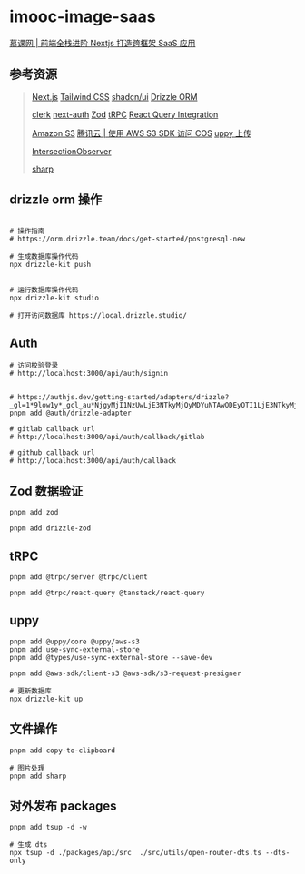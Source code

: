 # imooc-image-saas

[慕课网 | 前端全栈进阶 Nextjs 打造跨框架 SaaS 应用](https://coding.imooc.com/class/835.html)

## 参考资源

> [Next.js](https://nextjs.org/docs)
> [Tailwind CSS](https://tailwindcss.com/docs)
> [shadcn/ui](https://ui.shadcn.com/docs)
> [Drizzle ORM](https://orm.drizzle.team/)
>
> [clerk](https://clerk.com/docs)
> [next-auth](https://next-auth.js.org/getting-started/example)
> [Zod](https://zod.dev/)
> [tRPC](https://trpc.io/docs/server/routers)
> [React Query Integration](https://trpc.io/docs/client/react/setup)
>
> [Amazon S3](https://aws.amazon.com/cn/s3/)
> [腾讯云 | 使用 AWS S3 SDK 访问 COS](https://cloud.tencent.com/document/product/436/37421)
> [uppy 上传](https://uppy.io/docs/quick-start/)
>
> [IntersectionObserver](https://developer.mozilla.org/en-US/docs/Web/API/Intersection_Observer_API)
>
> [sharp](https://www.npmjs.com/package/sharp)

## drizzle orm 操作

```shell

# 操作指南
# https://orm.drizzle.team/docs/get-started/postgresql-new

# 生成数据库操作代码
npx drizzle-kit push


# 运行数据库操作代码
npx drizzle-kit studio

# 打开访问数据库 https://local.drizzle.studio/
```

## Auth

```shell
# 访问校验登录
# http://localhost:3000/api/auth/signin


# https://authjs.dev/getting-started/adapters/drizzle?_gl=1*9low1y*_gcl_au*NjgyMjI1NzUwLjE3NTkyMjQyMDYuNTAwODEyOTI1LjE3NTkyMjQ1MjEuMTc1OTIyNDUyMQ..
pnpm add @auth/drizzle-adapter

# gitlab callback url
# http://localhost:3000/api/auth/callback/gitlab

# github callback url
# http://localhost:3000/api/auth/callback
```

## Zod 数据验证

```shell
pnpm add zod

pnpm add drizzle-zod
```

## tRPC
```shell
pnpm add @trpc/server @trpc/client

pnpm add @trpc/react-query @tanstack/react-query
```

## uppy
```shell
pnpm add @uppy/core @uppy/aws-s3
pnpm add use-sync-external-store
pnpm add @types/use-sync-external-store --save-dev

pnpm add @aws-sdk/client-s3 @aws-sdk/s3-request-presigner

# 更新数据库
npx drizzle-kit up
```

## 文件操作
```shell
pnpm add copy-to-clipboard

# 图片处理
pnpm add sharp
```

## 对外发布 packages
```shell
pnpm add tsup -d -w

# 生成 dts
npx tsup -d ./packages/api/src  ./src/utils/open-router-dts.ts --dts-only
```
